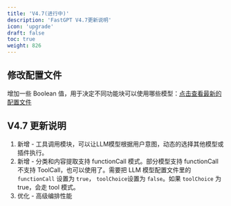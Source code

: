 ```yaml
---
title: 'V4.7(进行中)'
description: 'FastGPT V4.7更新说明'
icon: 'upgrade'
draft: false
toc: true
weight: 826
---
```


## 修改配置文件

增加一些 Boolean 值，用于决定不同功能块可以使用哪些模型：[点击查看最新的配置文件](/docs/development/configuration/)


## V4.7 更新说明

1. 新增 - 工具调用模块，可以让LLM模型根据用户意图，动态的选择其他模型或插件执行。
2. 新增 - 分类和内容提取支持 functionCall 模式。部分模型支持 functionCall 不支持 ToolCall，也可以使用了。需要把 LLM 模型配置文件里的 `functionCall` 设置为 `true`， `toolChoice`设置为 `false`。如果 `toolChoice` 为 true，会走 tool 模式。
3. 优化 - 高级编排性能
